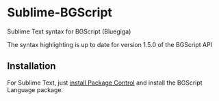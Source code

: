 Sublime-BGScript
================

Sublime Text syntax for BGScript (Bluegiga)

The syntax highlighting is up to date for version 1.5.0 of the BGScript API

## Installation

For Sublime Text, just [install Package Control](https://packagecontrol.io/installation) and install the BGScript Language package.